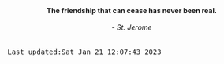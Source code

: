 
<div align="center"><b><span>The friendship that can cease has never been real. </span></b><br><br><i> - St. Jerome</i></div>
<br><br><kbd>Last updated:Sat Jan 21 12:07:43 2023</kbd>